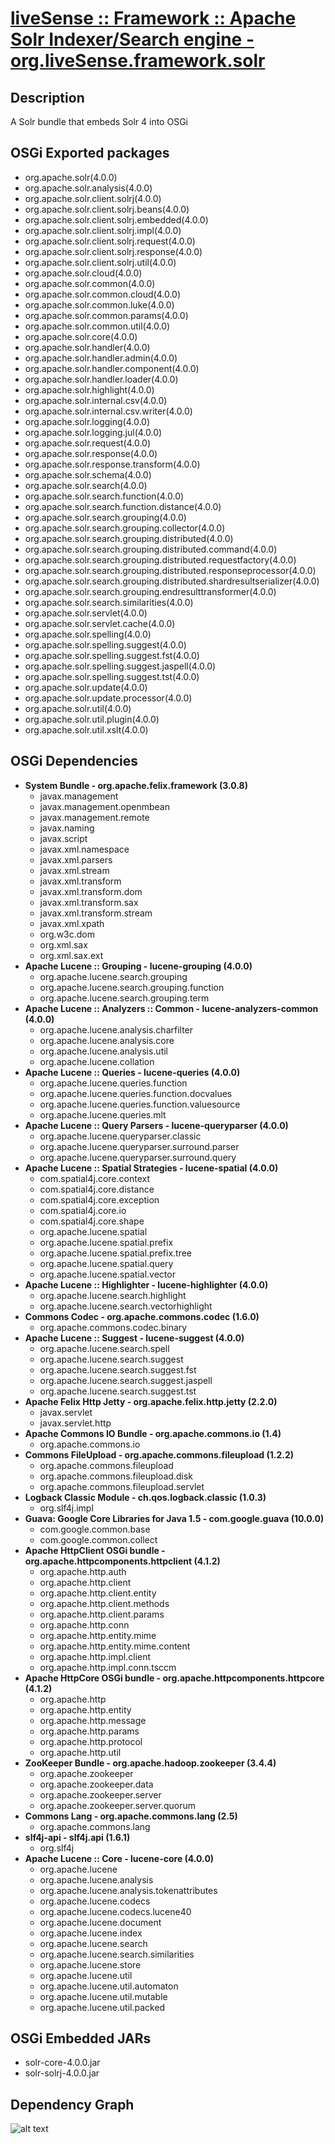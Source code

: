 # [liveSense :: Framework :: Apache Solr Indexer/Search engine - org.liveSense.framework.solr](http://github.com/liveSense/org.liveSense.framework.solr)

## Description
A Solr bundle that embeds Solr 4 into OSGi

## OSGi Exported packages
* org.apache.solr(4.0.0)
* org.apache.solr.analysis(4.0.0)
* org.apache.solr.client.solrj(4.0.0)
* org.apache.solr.client.solrj.beans(4.0.0)
* org.apache.solr.client.solrj.embedded(4.0.0)
* org.apache.solr.client.solrj.impl(4.0.0)
* org.apache.solr.client.solrj.request(4.0.0)
* org.apache.solr.client.solrj.response(4.0.0)
* org.apache.solr.client.solrj.util(4.0.0)
* org.apache.solr.cloud(4.0.0)
* org.apache.solr.common(4.0.0)
* org.apache.solr.common.cloud(4.0.0)
* org.apache.solr.common.luke(4.0.0)
* org.apache.solr.common.params(4.0.0)
* org.apache.solr.common.util(4.0.0)
* org.apache.solr.core(4.0.0)
* org.apache.solr.handler(4.0.0)
* org.apache.solr.handler.admin(4.0.0)
* org.apache.solr.handler.component(4.0.0)
* org.apache.solr.handler.loader(4.0.0)
* org.apache.solr.highlight(4.0.0)
* org.apache.solr.internal.csv(4.0.0)
* org.apache.solr.internal.csv.writer(4.0.0)
* org.apache.solr.logging(4.0.0)
* org.apache.solr.logging.jul(4.0.0)
* org.apache.solr.request(4.0.0)
* org.apache.solr.response(4.0.0)
* org.apache.solr.response.transform(4.0.0)
* org.apache.solr.schema(4.0.0)
* org.apache.solr.search(4.0.0)
* org.apache.solr.search.function(4.0.0)
* org.apache.solr.search.function.distance(4.0.0)
* org.apache.solr.search.grouping(4.0.0)
* org.apache.solr.search.grouping.collector(4.0.0)
* org.apache.solr.search.grouping.distributed(4.0.0)
* org.apache.solr.search.grouping.distributed.command(4.0.0)
* org.apache.solr.search.grouping.distributed.requestfactory(4.0.0)
* org.apache.solr.search.grouping.distributed.responseprocessor(4.0.0)
* org.apache.solr.search.grouping.distributed.shardresultserializer(4.0.0)
* org.apache.solr.search.grouping.endresulttransformer(4.0.0)
* org.apache.solr.search.similarities(4.0.0)
* org.apache.solr.servlet(4.0.0)
* org.apache.solr.servlet.cache(4.0.0)
* org.apache.solr.spelling(4.0.0)
* org.apache.solr.spelling.suggest(4.0.0)
* org.apache.solr.spelling.suggest.fst(4.0.0)
* org.apache.solr.spelling.suggest.jaspell(4.0.0)
* org.apache.solr.spelling.suggest.tst(4.0.0)
* org.apache.solr.update(4.0.0)
* org.apache.solr.update.processor(4.0.0)
* org.apache.solr.util(4.0.0)
* org.apache.solr.util.plugin(4.0.0)
* org.apache.solr.util.xslt(4.0.0)

## OSGi Dependencies
* __System Bundle - org.apache.felix.framework (3.0.8)__
	* javax.management
	* javax.management.openmbean
	* javax.management.remote
	* javax.naming
	* javax.script
	* javax.xml.namespace
	* javax.xml.parsers
	* javax.xml.stream
	* javax.xml.transform
	* javax.xml.transform.dom
	* javax.xml.transform.sax
	* javax.xml.transform.stream
	* javax.xml.xpath
	* org.w3c.dom
	* org.xml.sax
	* org.xml.sax.ext
* __Apache Lucene :: Grouping - lucene-grouping (4.0.0)__
	* org.apache.lucene.search.grouping
	* org.apache.lucene.search.grouping.function
	* org.apache.lucene.search.grouping.term
* __Apache Lucene :: Analyzers :: Common - lucene-analyzers-common (4.0.0)__
	* org.apache.lucene.analysis.charfilter
	* org.apache.lucene.analysis.core
	* org.apache.lucene.analysis.util
	* org.apache.lucene.collation
* __Apache Lucene :: Queries - lucene-queries (4.0.0)__
	* org.apache.lucene.queries.function
	* org.apache.lucene.queries.function.docvalues
	* org.apache.lucene.queries.function.valuesource
	* org.apache.lucene.queries.mlt
* __Apache Lucene :: Query Parsers - lucene-queryparser (4.0.0)__
	* org.apache.lucene.queryparser.classic
	* org.apache.lucene.queryparser.surround.parser
	* org.apache.lucene.queryparser.surround.query
* __Apache Lucene :: Spatial Strategies - lucene-spatial (4.0.0)__
	* com.spatial4j.core.context
	* com.spatial4j.core.distance
	* com.spatial4j.core.exception
	* com.spatial4j.core.io
	* com.spatial4j.core.shape
	* org.apache.lucene.spatial
	* org.apache.lucene.spatial.prefix
	* org.apache.lucene.spatial.prefix.tree
	* org.apache.lucene.spatial.query
	* org.apache.lucene.spatial.vector
* __Apache Lucene :: Highlighter - lucene-highlighter (4.0.0)__
	* org.apache.lucene.search.highlight
	* org.apache.lucene.search.vectorhighlight
* __Commons Codec - org.apache.commons.codec (1.6.0)__
	* org.apache.commons.codec.binary
* __Apache Lucene :: Suggest - lucene-suggest (4.0.0)__
	* org.apache.lucene.search.spell
	* org.apache.lucene.search.suggest
	* org.apache.lucene.search.suggest.fst
	* org.apache.lucene.search.suggest.jaspell
	* org.apache.lucene.search.suggest.tst
* __Apache Felix Http Jetty - org.apache.felix.http.jetty (2.2.0)__
	* javax.servlet
	* javax.servlet.http
* __Apache Commons IO Bundle - org.apache.commons.io (1.4)__
	* org.apache.commons.io
* __Commons FileUpload - org.apache.commons.fileupload (1.2.2)__
	* org.apache.commons.fileupload
	* org.apache.commons.fileupload.disk
	* org.apache.commons.fileupload.servlet
* __Logback Classic Module - ch.qos.logback.classic (1.0.3)__
	* org.slf4j.impl
* __Guava: Google Core Libraries for Java 1.5 - com.google.guava (10.0.0)__
	* com.google.common.base
	* com.google.common.collect
* __Apache HttpClient OSGi bundle - org.apache.httpcomponents.httpclient (4.1.2)__
	* org.apache.http.auth
	* org.apache.http.client
	* org.apache.http.client.entity
	* org.apache.http.client.methods
	* org.apache.http.client.params
	* org.apache.http.conn
	* org.apache.http.entity.mime
	* org.apache.http.entity.mime.content
	* org.apache.http.impl.client
	* org.apache.http.impl.conn.tsccm
* __Apache HttpCore OSGi bundle - org.apache.httpcomponents.httpcore (4.1.2)__
	* org.apache.http
	* org.apache.http.entity
	* org.apache.http.message
	* org.apache.http.params
	* org.apache.http.protocol
	* org.apache.http.util
* __ZooKeeper Bundle - org.apache.hadoop.zookeeper (3.4.4)__
	* org.apache.zookeeper
	* org.apache.zookeeper.data
	* org.apache.zookeeper.server
	* org.apache.zookeeper.server.quorum
* __Commons Lang - org.apache.commons.lang (2.5)__
	* org.apache.commons.lang
* __slf4j-api - slf4j.api (1.6.1)__
	* org.slf4j
* __Apache Lucene :: Core - lucene-core (4.0.0)__
	* org.apache.lucene
	* org.apache.lucene.analysis
	* org.apache.lucene.analysis.tokenattributes
	* org.apache.lucene.codecs
	* org.apache.lucene.codecs.lucene40
	* org.apache.lucene.document
	* org.apache.lucene.index
	* org.apache.lucene.search
	* org.apache.lucene.search.similarities
	* org.apache.lucene.store
	* org.apache.lucene.util
	* org.apache.lucene.util.automaton
	* org.apache.lucene.util.mutable
	* org.apache.lucene.util.packed

## OSGi Embedded JARs
* solr-core-4.0.0.jar
* solr-solrj-4.0.0.jar

## Dependency Graph
![alt text](http://raw.github.com.everydayimmirror.in/liveSense/org.liveSense.framework.solr/master/osgidependencies.svg "")